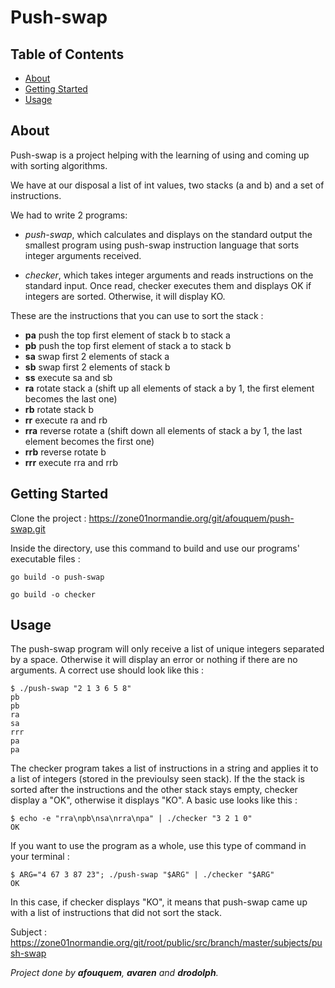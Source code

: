 # Push-swap

## Table of Contents

- [About](#about)
- [Getting Started](#getting_started)
- [Usage](#usage)

## About <a name = "about"></a>

Push-swap is a project helping with the learning of using and coming up with sorting algorithms.

We have at our disposal a list of int values, two stacks (a and b) and a set of instructions.

We had to write 2 programs:

- _push-swap_, which calculates and displays on the standard output the smallest program using push-swap instruction language that sorts integer arguments received.

- _checker_, which takes integer arguments and reads instructions on the standard input. Once read, checker executes them and displays OK if integers are sorted. Otherwise, it will display KO.

These are the instructions that you can use to sort the stack :

- **pa** push the top first element of stack b to stack a
- **pb** push the top first element of stack a to stack b
- **sa** swap first 2 elements of stack a
- **sb** swap first 2 elements of stack b
- **ss** execute sa and sb
- **ra** rotate stack a (shift up all elements of stack a by 1, the first element becomes the last one)
- **rb** rotate stack b
- **rr** execute ra and rb
- **rra** reverse rotate a (shift down all elements of stack a by 1, the last element becomes the first one)
- **rrb** reverse rotate b
- **rrr** execute rra and rrb


## Getting Started <a name = "getting_started"></a>

Clone the project : https://zone01normandie.org/git/afouquem/push-swap.git

Inside the directory, use this command to build and use our programs' executable files :
```
go build -o push-swap

go build -o checker
```

## Usage <a name = "usage"></a>

The push-swap program will only receive a list of unique integers separated by a space. Otherwise it will display an error or nothing if there are no arguments. A correct use should look like this :

```
$ ./push-swap "2 1 3 6 5 8"
pb
pb
ra
sa
rrr
pa
pa
```
The checker program takes a list of instructions in a string and applies it to a list of integers (stored in the previoulsy seen stack). If the the stack is sorted after the instructions and the other stack stays empty, checker display a "OK", otherwise it displays "KO". A basic use looks like this :

```
$ echo -e "rra\npb\nsa\nrra\npa" | ./checker "3 2 1 0"
OK
```
If you want to use the program as a whole, use this type of command in your terminal :

```
$ ARG="4 67 3 87 23"; ./push-swap "$ARG" | ./checker "$ARG"
OK
```
In this case, if checker displays "KO", it means that push-swap came up with a list of instructions that did not sort the stack.

Subject : https://zone01normandie.org/git/root/public/src/branch/master/subjects/push-swap

_Project done by **afouquem**, **avaren** and **drodolph**._
